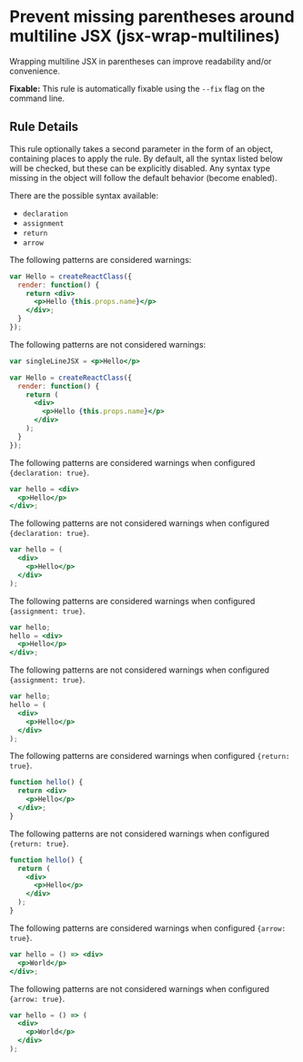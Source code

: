 # Prevent missing parentheses around multiline JSX (jsx-wrap-multilines)

Wrapping multiline JSX in parentheses can improve readability and/or convenience.

**Fixable:** This rule is automatically fixable using the `--fix` flag on the command line.

## Rule Details

This rule optionally takes a second parameter in the form of an object, containing places to apply the rule. By default, all the syntax listed below will be checked, but these can be explicitly disabled. Any syntax type missing in the object will follow the default behavior (become enabled).

There are the possible syntax available:

* `declaration`
* `assignment`
* `return`
* `arrow`

The following patterns are considered warnings:

```jsx
var Hello = createReactClass({
  render: function() {
    return <div>
      <p>Hello {this.props.name}</p>
    </div>;
  }
});
```

The following patterns are not considered warnings:

```jsx
var singleLineJSX = <p>Hello</p>

var Hello = createReactClass({
  render: function() {
    return (
      <div>
        <p>Hello {this.props.name}</p>
      </div>
    );
  }
});
```

The following patterns are considered warnings when configured `{declaration: true}`.

```jsx
var hello = <div>
  <p>Hello</p>
</div>;
```

The following patterns are not considered warnings when configured `{declaration: true}`.

```jsx
var hello = (
  <div>
    <p>Hello</p>
  </div>
);
```

The following patterns are considered warnings when configured `{assignment: true}`.

```jsx
var hello;
hello = <div>
  <p>Hello</p>
</div>;
```

The following patterns are not considered warnings when configured `{assignment: true}`.

```jsx
var hello;
hello = (
  <div>
    <p>Hello</p>
  </div>
);
```
The following patterns are considered warnings when configured `{return: true}`.

```jsx
function hello() {
  return <div>
    <p>Hello</p>
  </div>;
}
```

The following patterns are not considered warnings when configured `{return: true}`.

```jsx
function hello() {
  return (
    <div>
      <p>Hello</p>
    </div>
  );
}
```
The following patterns are considered warnings when configured `{arrow: true}`.

```jsx
var hello = () => <div>
  <p>World</p>
</div>;
```

The following patterns are not considered warnings when configured `{arrow: true}`.

```jsx
var hello = () => (
  <div>
    <p>World</p>
  </div>
);
```
